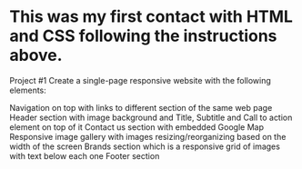 
# This was my first contact with HTML and CSS following the instructions above.

Project #1
Create a single-page responsive website with the following elements:

Navigation on top with links to different section of the same web page
Header section with image background and Title, Subtitle and Call to action element on top of it
Contact us section with embedded Google Map
Responsive image gallery with images resizing/reorganizing based on the width of the screen
Brands section which is a responsive grid of images with text below each one
Footer section
